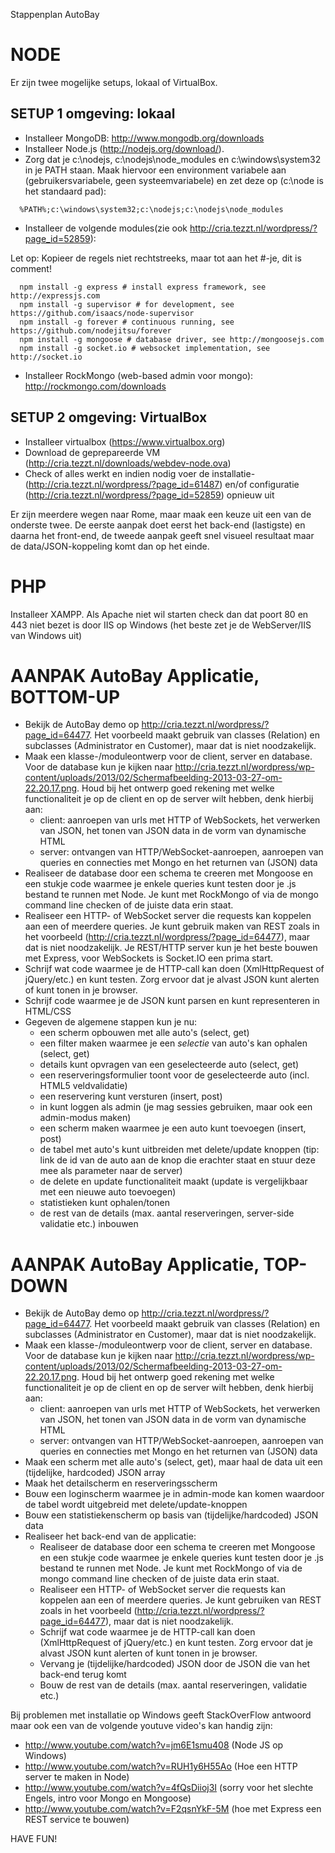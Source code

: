 Stappenplan AutoBay

# NODE
Er zijn twee mogelijke setups, lokaal of VirtualBox.

## SETUP 1 omgeving: lokaal
* Installeer MongoDB: http://www.mongodb.org/downloads
* Installeer Node.js (http://nodejs.org/download/). 
* Zorg dat je c:\nodejs, c:\nodejs\node_modules en c:\windows\system32 in je PATH staan. Maak hiervoor een environment variabele aan (gebruikersvariabele, geen systeemvariabele) en zet deze op (c:\node is het standaard pad):

~~~
  %PATH%;c:\windows\system32;c:\nodejs;c:\nodejs\node_modules
~~~

* Installeer de volgende modules(zie ook http://cria.tezzt.nl/wordpress/?page_id=52859): 

Let op: Kopieer de regels niet rechtstreeks, maar tot aan het #-je, dit is comment! 
~~~
  npm install -g express # install express framework, see http://expressjs.com
  npm install -g supervisor # for development, see https://github.com/isaacs/node-supervisor
  npm install -g forever # continuous running, see https://github.com/nodejitsu/forever
  npm install -g mongoose # database driver, see http://mongoosejs.com
  npm install -g socket.io # websocket implementation, see http://socket.io
~~~

* Installeer RockMongo (web-based admin voor mongo): http://rockmongo.com/downloads

## SETUP 2 omgeving: VirtualBox
* Installeer virtualbox (https://www.virtualbox.org)
* Download de geprepareerde VM (http://cria.tezzt.nl/downloads/webdev-node.ova)
* Check of alles werkt en indien nodig voer de installatie- (http://cria.tezzt.nl/wordpress/?page_id=61487) en/of configuratie (http://cria.tezzt.nl/wordpress/?page_id=52859) opnieuw uit

Er zijn meerdere wegen naar Rome, maar maak een keuze uit een van de onderste twee. De eerste aanpak doet eerst het back-end (lastigste) en daarna het front-end, de tweede aanpak geeft snel visueel resultaat maar de data/JSON-koppeling komt dan op het einde.

# PHP
Installeer XAMPP. Als Apache niet wil starten check dan dat poort 80 en 443 niet bezet is door IIS op Windows (het beste zet je de WebServer/IIS van Windows uit)

# AANPAK AutoBay Applicatie, BOTTOM-UP

* Bekijk de AutoBay demo op http://cria.tezzt.nl/wordpress/?page_id=64477. Het voorbeeld maakt gebruik van classes (Relation) en subclasses (Administrator en Customer), maar dat is niet noodzakelijk. 
* Maak een klasse-/moduleontwerp voor de client, server en database. Voor de database kun je kijken naar http://cria.tezzt.nl/wordpress/wp-content/uploads/2013/02/Schermafbeelding-2013-03-27-om-22.20.17.png. Houd bij het ontwerp goed rekening met welke functionaliteit je op de client en op de server wilt hebben, denk hierbij aan:
  - client: aanroepen van urls met HTTP of WebSockets, het verwerken van JSON, het tonen van JSON data in de vorm van dynamische HTML
  - server: ontvangen van HTTP/WebSocket-aanroepen, aanroepen van queries en connecties met Mongo en het returnen van (JSON) data
* Realiseer de database door een schema te creeren met Mongoose en een stukje code waarmee je enkele queries kunt testen door je .js bestand te runnen met Node. Je kunt met RockMongo of via de mongo command line checken of de juiste data erin staat.
* Realiseer een HTTP- of WebSocket server die requests kan koppelen aan een of meerdere queries. Je kunt gebruik maken van REST zoals in het voorbeeld (http://cria.tezzt.nl/wordpress/?page_id=64477), maar dat is niet noodzakelijk. Je REST/HTTP server kun je het beste bouwen met Express, voor WebSockets is Socket.IO een prima start.
* Schrijf wat code waarmee je de HTTP-call kan doen (XmlHttpRequest of jQuery/etc.) en kunt testen. Zorg ervoor dat je alvast JSON kunt alerten of kunt tonen in je browser.
* Schrijf code waarmee je de JSON kunt parsen en kunt representeren in HTML/CSS
* Gegeven de algemene stappen kun je nu:
  - een scherm opbouwen met alle auto's (select, get)
  - een filter maken waarmee je een _selectie_ van auto's kan ophalen (select, get)
  - details kunt opvragen van een geselecteerde auto (select, get)
  - een reserveringsformulier toont voor de geselecteerde auto (incl. HTML5 veldvalidatie)
  - een reservering kunt versturen (insert, post)
  - in kunt loggen als admin (je mag sessies gebruiken, maar ook een admin-modus maken)
  - een scherm maken waarmee je een auto kunt toevoegen (insert, post)
  - de tabel met auto's kunt uitbreiden met delete/update knoppen (tip: link de id van de auto aan de knop die erachter staat en stuur deze mee als parameter naar de server)
  - de delete en update functionaliteit maakt (update is vergelijkbaar met een nieuwe auto toevoegen)
  - statistieken kunt ophalen/tonen 
  - de rest van de details (max. aantal reserveringen, server-side validatie etc.) inbouwen

# AANPAK AutoBay Applicatie, TOP-DOWN
* Bekijk de AutoBay demo op http://cria.tezzt.nl/wordpress/?page_id=64477. Het voorbeeld maakt gebruik van classes (Relation) en subclasses (Administrator en Customer), maar dat is niet noodzakelijk. 
* Maak een klasse-/moduleontwerp voor de client, server en database. Voor de database kun je kijken naar http://cria.tezzt.nl/wordpress/wp-content/uploads/2013/02/Schermafbeelding-2013-03-27-om-22.20.17.png. Houd bij het ontwerp goed rekening met welke functionaliteit je op de client en op de server wilt hebben, denk hierbij aan:
  - client: aanroepen van urls met HTTP of WebSockets, het verwerken van JSON, het tonen van JSON data in de vorm van dynamische HTML
  - server: ontvangen van HTTP/WebSocket-aanroepen, aanroepen van queries en connecties met Mongo en het returnen van (JSON) data
* Maak een scherm met alle auto's (select, get), maar haal de data uit een (tijdelijke, hardcoded) JSON array
* Maak het detailscherm en reserveringsscherm
* Bouw een loginscherm waarmee je in admin-mode kan komen waardoor de tabel wordt uitgebreid met delete/update-knoppen
* Bouw een statistiekenscherm op basis van (tijdelijke/hardcoded) JSON data
* Realiseer het back-end van de applicatie:
  - Realiseer de database door een schema te creeren met Mongoose en een stukje code waarmee je enkele queries kunt testen door je .js bestand te runnen met Node. Je kunt met RockMongo of via de mongo command line checken of de juiste data erin staat.
  - Realiseer een HTTP- of WebSocket server die requests kan koppelen aan een of meerdere queries. Je kunt gebruiken van REST zoals in het voorbeeld (http://cria.tezzt.nl/wordpress/?page_id=64477), maar dat is niet noodzakelijk. 
  - Schrijf wat code waarmee je de HTTP-call kan doen (XmlHttpRequest of jQuery/etc.) en kunt testen. Zorg ervoor dat je alvast JSON kunt alerten of kunt tonen in je browser.
  - Vervang je (tijdelijke/hardcoded) JSON door de JSON die van het back-end terug komt
  - Bouw de rest van de details (max. aantal reserveringen, validatie etc.) 

Bij problemen met installatie op Windows geeft StackOverFlow antwoord maar ook een van de volgende youtuve video's kan handig zijn:
* http://www.youtube.com/watch?v=jm6E1smu408 (Node JS op Windows)
* http://www.youtube.com/watch?v=RUH1y6H55Ao (Hoe een HTTP server te maken in Node)
* http://www.youtube.com/watch?v=4fQsDiioj3I (sorry voor het slechte Engels, intro voor Mongo en Mongoose)
* http://www.youtube.com/watch?v=F2qsnYkF-5M (hoe met Express een REST service te bouwen)

HAVE FUN!
